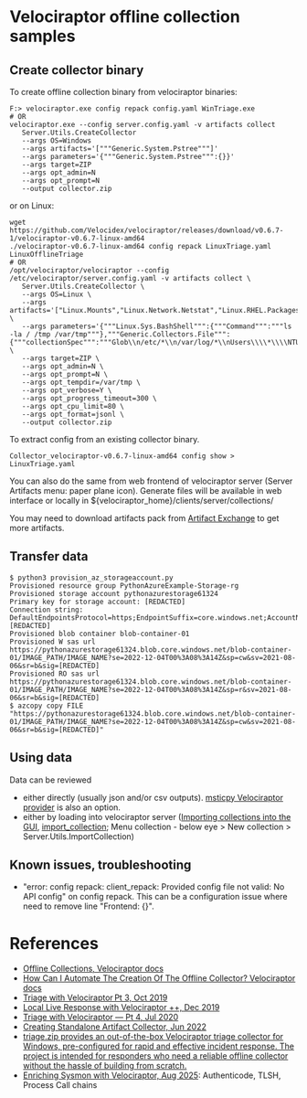 # Velociraptor offline collection samples

## Create collector binary

To create offline collection binary from velociraptor binaries:
```
F:> velociraptor.exe config repack config.yaml WinTriage.exe
# OR
velociraptor.exe --config server.config.yaml -v artifacts collect
   Server.Utils.CreateCollector
   --args OS=Windows
   --args artifacts='["""Generic.System.Pstree"""]'
   --args parameters='{"""Generic.System.Pstree""":{}}'
   --args target=ZIP
   --args opt_admin=N
   --args opt_prompt=N
   --output collector.zip
```
or on Linux:
```
wget https://github.com/Velocidex/velociraptor/releases/download/v0.6.7-1/velociraptor-v0.6.7-linux-amd64
./velociraptor-v0.6.7-linux-amd64 config repack LinuxTriage.yaml LinuxOfflineTriage
# OR
/opt/velociraptor/velociraptor --config /etc/velociraptor/server.config.yaml -v artifacts collect \
   Server.Utils.CreateCollector \
   --args OS=Linux \
   --args artifacts='["Linux.Mounts","Linux.Network.Netstat","Linux.RHEL.Packages","Linux.Ssh.AuthorizedKeys","Linux.Ssh.KnownHosts","Linux.Sys.BashHistory","Linux.Sys.BashShell","Linux.Sys.Crontab","Linux.Sys.LastUserLogin","Linux.Sys.Pslist","Linux.Sys.Services","Linux.Sys.SUID","Linux.Sys.Users","Linux.Syslog.SSHLogin","Linux.Users.InteractiveUsers","Linux.Users.RootUsers","Linux.Sys.Maps","Linux.Sys.CPUTime","Linux.Proc.Modules","Linux.Proc.Arp","Linux.OSQuery.Generic","Linux.Network.NetstatEnriched","Linux.Detection.AnomalousFiles","Linux.Debian.Packages","Generic.Collectors.File"]' \
   --args parameters='{"""Linux.Sys.BashShell""":{"""Command""":"""ls -la / /tmp /var/tmp"""},"""Generic.Collectors.File""":{"""collectionSpec""":"""Glob\\n/etc/*\\n/var/log/*\\nUsers\\\\*\\\\NTUser.dat\\n""","""Root""":"""/"""}}' \
   --args target=ZIP \
   --args opt_admin=N \
   --args opt_prompt=N \
   --args opt_tempdir=/var/tmp \
   --args opt_verbose=Y \
   --args opt_progress_timeout=300 \
   --args opt_cpu_limit=80 \
   --args opt_format=jsonl \
   --output collector.zip
```

To extract config from an existing collector binary.
```
Collector_velociraptor-v0.6.7-linux-amd64 config show > LinuxTriage.yaml
```

You can also do the same from web frontend of velociraptor server (Server Artifacts menu: paper plane icon).
Generate files will be available in web interface or locally in ${velociraptor_home}/clients/server/collections/

You may need to download artifacts pack from [Artifact Exchange](https://docs.velociraptor.app/exchange/) to get more artifacts.

## Transfer data

```
$ python3 provision_az_storageaccount.py
Provisioned resource group PythonAzureExample-Storage-rg
Provisioned storage account pythonazurestorage61324
Primary key for storage account: [REDACTED]
Connection string: DefaultEndpointsProtocol=https;EndpointSuffix=core.windows.net;AccountName=pythonazurestorage61324;AccountKey=[REDACTED]
Provisioned blob container blob-container-01
Provisioned W sas url https://pythonazurestorage61324.blob.core.windows.net/blob-container-01/IMAGE_PATH/IMAGE_NAME?se=2022-12-04T00%3A08%3A14Z&sp=cw&sv=2021-08-06&sr=b&sig=[REDACTED]
Provisioned RO sas url https://pythonazurestorage61324.blob.core.windows.net/blob-container-01/IMAGE_PATH/IMAGE_NAME?se=2022-12-04T00%3A08%3A14Z&sp=r&sv=2021-08-06&sr=b&sig=[REDACTED]
$ azcopy copy FILE "https://pythonazurestorage61324.blob.core.windows.net/blob-container-01/IMAGE_PATH/IMAGE_NAME?se=2022-12-04T00%3A08%3A14Z&sp=cw&sv=2021-08-06&sr=b&sig=[REDACTED]"
```

## Using data

Data can be reviewed
* either directly (usually json and/or csv outputs). [msticpy Velociraptor provider](https://msticpy.readthedocs.io/en/v2.9.0/data_acquisition/DataProv-Velociraptor.html) is also an option.
* either by loading into velociraptor server ([Importing collections into the GUI](https://docs.velociraptor.app/docs/offline_triage/#importing-collections-into-the-gui), [import_collection](https://docs.velociraptor.app/vql_reference/server/import_collection/); Menu collection - below eye > New collection > Server.Utils.ImportCollection)

## Known issues, troubleshooting

* "error: config repack: client_repack: Provided config file not valid: No API config" on config repack. This can be a configuration issue where need to remove line "Frontend: {}".

# References

* [Offline Collections, Velociraptor docs](https://docs.velociraptor.app/docs/offline_triage/#offline-collections)
* [How Can I Automate The Creation Of The Offline Collector? Velociraptor docs](https://docs.velociraptor.app/knowledge_base/tips/automate_offline_collector/)
* [Triage with Velociraptor  Pt 3, Oct 2019](https://docs.velociraptor.app/blog/2019/2019-10-08_triage-with-velociraptor-pt-3-d6f63215f579/)
* [Local Live Response with Velociraptor ++, Dec 2019](https://mgreen27.github.io/posts/2019/12/08/LocalLRwithVRaptor.html)
* [Triage with Velociraptor — Pt 4, Jul 2020](https://velociraptor.velocidex.com/triage-with-velociraptor-pt-4-cf0e60810d1e)
* [Creating Standalone Artifact Collector, Jun 2022](https://fiskeren.github.io/posts/creating_collector/)
* [triage.zip provides an out-of-the-box Velociraptor triage collector for Windows, pre-configured for rapid and effective incident response. The project is intended for responders who need a reliable offline collector without the hassle of building from scratch.](https://github.com/Digital-Defense-Institute/triage.zip)
* [Enriching Sysmon with Velociraptor, Aug 2025](https://signalsleuth.io/2025/08/31/sysmon_enrichment.html): Authenticode, TLSH, Process Call chains
